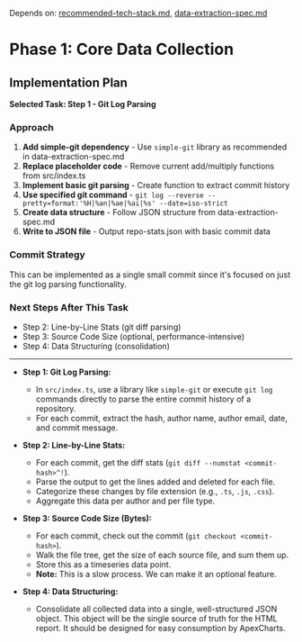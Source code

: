 Depends on: [recommended-tech-stack.md](recommended-tech-stack.md), [data-extraction-spec.md](data-extraction-spec.md)

# Phase 1: Core Data Collection

## Implementation Plan

**Selected Task: Step 1 - Git Log Parsing**

### Approach
1. **Add simple-git dependency** - Use `simple-git` library as recommended in data-extraction-spec.md
2. **Replace placeholder code** - Remove current add/multiply functions from src/index.ts
3. **Implement basic git parsing** - Create function to extract commit history
4. **Use specified git command** - `git log --reverse --pretty=format:'%H|%an|%ae|%ai|%s' --date=iso-strict`
5. **Create data structure** - Follow JSON structure from data-extraction-spec.md
6. **Write to JSON file** - Output repo-stats.json with basic commit data

### Commit Strategy
This can be implemented as a single small commit since it's focused on just the git log parsing functionality.

### Next Steps After This Task
- Step 2: Line-by-Line Stats (git diff parsing)
- Step 3: Source Code Size (optional, performance-intensive)
- Step 4: Data Structuring (consolidation)

---

*   **Step 1: Git Log Parsing:**
    *   In `src/index.ts`, use a library like `simple-git` or execute `git log` commands directly to parse the entire commit history of a repository.
    *   For each commit, extract the hash, author name, author email, date, and commit message.

*   **Step 2: Line-by-Line Stats:**
    *   For each commit, get the diff stats (`git diff --numstat <commit-hash>^!`).
    *   Parse the output to get the lines added and deleted for each file.
    *   Categorize these changes by file extension (e.g., `.ts`, `.js`, `.css`).
    *   Aggregate this data per author and per file type.

*   **Step 3: Source Code Size (Bytes):**
    *   For each commit, check out the commit (`git checkout <commit-hash>`).
    *   Walk the file tree, get the size of each source file, and sum them up.
    *   Store this as a timeseries data point.
    *   **Note:** This is a slow process. We can make it an optional feature.

*   **Step 4: Data Structuring:**
    *   Consolidate all collected data into a single, well-structured JSON object. This object will be the single source of truth for the HTML report. It should be designed for easy consumption by ApexCharts.